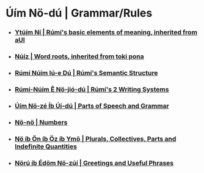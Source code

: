 # Úím Nö-dú | Grammar/Rules

* ### [Ytúím Ní | Rúmí's basic elements of meaning, inherited from aUI](elements.md)
* ### [Núíz | Word roots, inherited from toki pona](all_roots.md)
* ### [Rúmí Núím Iú-e Dú | Rúmí's Semantic Structure](chapters/0_rUmI_Semantic_Structure.md)
* ### [Rúmí-Núím Ê Nö-jió-dú | Rúmí's 2 Writing Systems](chapters/1_Writing_Systems.md)
* ### [Úím Nö-zé Íb Úí-dú | Parts of Speech and Grammar](chapters/2_Parts_of_Speech.md)
* ### [Nö-nö | Numbers](chapters/3_Numbers.md)
* ### [Nö íb Ön íb Öz íb Ymö | Plurals, Collectives, Parts and Indefinite Quantities](chapters/4_Plurals_Collectives_and_Indefinite_Quantities.md)
* ### [Nörú íb Édöm Nö-zúí | Greetings and Useful Phrases](chapters/5_Greetings_and_Useful_Phrases.md)
